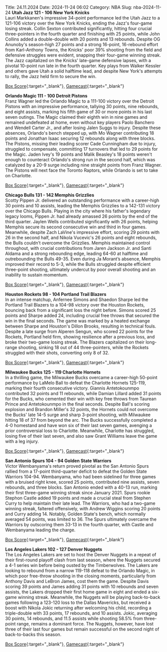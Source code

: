 Title: 24.11.2024
Date: 2024-11-24 06:02
Category: NBA 
Slug: nba-2024-11-24 
**Utah Jazz 121 - 106 New York Knicks**  
Lauri Markkanen's impressive 34-point performance led the Utah Jazz to a 121-106 victory over the New York Knicks, ending the Jazz's four-game losing streak. Collin Sexton contributed significantly, hitting four crucial three-pointers in the fourth quarter and finishing with 25 points, while John Collins added a double-double with 20 points and 13 rebounds. Despite OG Anunoby's season-high 27 points and a strong 16-point, 16-rebound effort from Karl-Anthony Towns, the Knicks' poor 39% shooting from the field and defensive struggles were evident, snapping their four-game winning streak. The Jazz capitalized on the Knicks' late-game defensive lapses, with a pivotal 10-point run late in the fourth quarter. Key plays from Walker Kessler and others gave Utah a solid halftime lead, and despite New York's attempts to rally, the Jazz held firm to secure the win. 

[Box Score](/game/nyk-vs-uta-0022400264/box-score){:target="_blank"}, [Gamecast](/game/nyk-vs-uta-0022400264){:target="_blank"}<br>

**Orlando Magic 111 - 100 Detroit Pistons**  
Franz Wagner led the Orlando Magic to a 111-100 victory over the Detroit Pistons with an impressive performance, tallying 30 points, nine rebounds, and eight assists, marking his fifth game of 30 or more points in his last seven outings. The Magic claimed their eighth win in nine games and remained undefeated at home, even without key players Paolo Banchero and Wendell Carter Jr., and after losing Jalen Suggs to injury. Despite these absences, Orlando's bench stepped up, with Mo Wagner contributing 18 points and Jonathan Isaac securing 12 rebounds along with three blocks. The Pistons, missing their leading scorer Cade Cunningham due to injury, struggled to compensate, committing 17 turnovers that led to 29 points for the Magic. Jaden Ivey's 19 points and Malik Beasley's 18 points weren't enough to counteract Orlando's strong run in the second half, which was catalyzed by a 20-9 surge including nine straight points from Franz Wagner. The Pistons will next face the Toronto Raptors, while Orlando is set to take on Charlotte. 

[Box Score](/game/det-vs-orl-0022400265/box-score){:target="_blank"}, [Gamecast](/game/det-vs-orl-0022400265){:target="_blank"}<br>

**Chicago Bulls 131 - 142 Memphis Grizzlies**  
Scotty Pippen Jr. delivered an outstanding performance with a career-high 30 points and 10 assists, leading the Memphis Grizzlies to a 142-131 victory over the Chicago Bulls. Playing in the city where his father's legendary legacy looms, Pippen Jr. had already amassed 26 points by the end of the third quarter. Jaylen Wells contributed significantly with 26 points, helping Memphis secure its second consecutive win and third in four games. Meanwhile, despite Zach LaVine's impressive effort, scoring 29 points with 26 in the second half, and Nikola Vucevic's 26 points and eight rebounds, the Bulls couldn’t overcome the Grizzlies. Memphis maintained control throughout, with crucial contributions from Jaren Jackson Jr. and Santi Aldama and a strong rebounding edge, leading 64-60 at halftime and outrebounding the Bulls 49-35. Even during Ja Morant’s absence, Memphis improved their record to 5-3, while the Bulls struggled despite efficient three-point shooting, ultimately undercut by poor overall shooting and an inability to sustain momentum. 

[Box Score](/game/mem-vs-chi-0022400266/box-score){:target="_blank"}, [Gamecast](/game/mem-vs-chi-0022400266){:target="_blank"}<br>

**Houston Rockets 98 - 104 Portland Trail Blazers**  
In an intense matchup, Anfernee Simons and Shaedon Sharpe led the Portland Trail Blazers to a 104-98 victory over the Houston Rockets, bouncing back from a significant loss the night before. Simons scored 25 points and Sharpe added 24, including crucial free throws that secured the win in the final seconds. The game was marked by a heated exchange between Sharpe and Houston's Dillon Brooks, resulting in technical fouls. Despite a late surge from Alperen Sengun, who scored 22 points for the Rockets, Portland held firm, showing resilience after a previous loss, and broke their two-game losing streak. The Blazers capitalized on their long-range shooting, sinking 18 out of 44 three-pointers, while the Rockets struggled with their shots, converting only 8 of 32. 

[Box Score](/game/por-vs-hou-0022400267/box-score){:target="_blank"}, [Gamecast](/game/por-vs-hou-0022400267){:target="_blank"}<br>

**Milwaukee Bucks 125 - 119 Charlotte Hornets**  
In a thrilling game, the Milwaukee Bucks overcame a career-high 50-point performance by LaMelo Ball to defeat the Charlotte Hornets 125-119, marking their fourth consecutive victory. Giannis Antetokounmpo contributed 32 points and 11 rebounds, while Damian Lillard added 31 points for the Bucks, who cemented their win with key free throws from Taurean Prince and Antetokounmpo in the final seconds. Despite Ball's scoring explosion and Brandon Miller's 32 points, the Hornets could not overcome the Bucks' late 14-5 surge and sharp 3-point shooting, with Milwaukee hitting 18 of 37 from beyond the arc. The Bucks successfully completed a 4-0 homestand and have won six of their last seven games, avenging a prior controversial loss to Charlotte. Meanwhile, Charlotte has struggled, losing five of their last seven, and also saw Grant Williams leave the game with a leg injury. 

[Box Score](/game/cha-vs-mil-0022400268/box-score){:target="_blank"}, [Gamecast](/game/cha-vs-mil-0022400268){:target="_blank"}<br>

**San Antonio Spurs 104 - 94 Golden State Warriors**  
Victor Wembanyama's return proved pivotal as the San Antonio Spurs rallied from a 17-point third-quarter deficit to defeat the Golden State Warriors 104-94. Wembanyama, who had been sidelined for three games with a bruised right knee, scored 25 points, contributed nine assists, seven rebounds, and three blocks. San Antonio ended with a 40-13 run, marking their first three-game winning streak since January 2021. Spurs rookie Stephon Castle added 19 points and made a crucial steal from Stephen Curry to help maintain their late lead. The Warriors, who had a two-game winning streak, faltered offensively, with Andrew Wiggins scoring 20 points and Curry adding 14. Notably, Golden State's bench, which normally averaged 54 points, was limited to 36. The Spurs ultimately overcame the Warriors by outscoring them 33-13 in the fourth quarter, with Castle and Wembanyama leading the charge. 

[Box Score](/game/gsw-vs-sas-0022400269/box-score){:target="_blank"}, [Gamecast](/game/gsw-vs-sas-0022400269){:target="_blank"}<br>

**Los Angeles Lakers 102 - 127 Denver Nuggets**  
The Los Angeles Lakers are set to host the Denver Nuggets in a repeat of their first-round playoff clash from last season, where the Nuggets secured a 4-1 series win before being ousted by the Timberwolves. The Lakers are looking to rebound from a narrow 119-118 defeat to the Orlando Magic, in which poor free-throw shooting in the closing moments, particularly from Anthony Davis and LeBron James, cost them the game. Despite Davis scoring 39 points and James adding 31 points with 10 rebounds and seven assists, the Lakers dropped their first home game in eight and ended a six-game winning streak. Meanwhile, the Nuggets will be playing back-to-back games following a 123-120 loss to the Dallas Mavericks, but received a boost with Nikola Jokic returning after welcoming his child, recording a triple-double with 33 points, 17 rebounds, and 10 assists. Jokic, averaging 30 points, 14 rebounds, and 11.5 assists while shooting 58.5% from three-point range, remains a dominant force. The Nuggets, however, have lost three of their last four games but remain successful on the second night of back-to-backs this season. 

[Box Score](/game/den-vs-lal-0022400270/box-score){:target="_blank"}, [Gamecast](/game/den-vs-lal-0022400270){:target="_blank"}<br>


